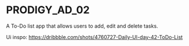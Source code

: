 # PRODIGY_AD_02
A To-Do list app that allows users to add, edit and delete tasks.

Ui inspo: https://dribbble.com/shots/4760727-Daily-UI-day-42-ToDo-List
